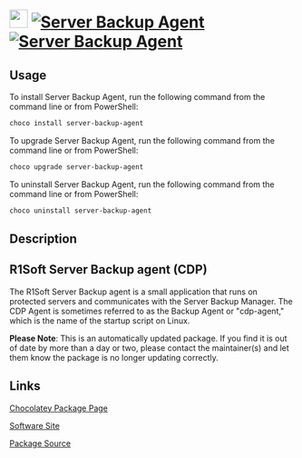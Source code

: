 ﻿# <img src="https://cdn.jsdelivr.net/gh/mkevenaar/chocolatey-packages@ab4abd1824f796fcb99d2770b9ab5ca4bd89eb2d/icons/server-backup-agent.png" width="32" height="32"/> [![Server Backup Agent](https://img.shields.io/chocolatey/v/server-backup-agent.svg?label=Server+Backup+Agent)](https://chocolatey.org/packages/server-backup-agent) [![Server Backup Agent](https://img.shields.io/chocolatey/dt/server-backup-agent.svg)](https://chocolatey.org/packages/server-backup-agent)

## Usage
To install Server Backup Agent, run the following command from the command line or from PowerShell:
```powershell
choco install server-backup-agent
```

To upgrade Server Backup Agent, run the following command from the command line or from PowerShell:
```powershell
choco upgrade server-backup-agent
```

To uninstall Server Backup Agent, run the following command from the command line or from PowerShell:
```powershell
choco uninstall server-backup-agent
```

## Description
## R1Soft Server Backup agent (CDP)

The R1Soft Server Backup agent is a small application that runs on protected servers and communicates with the Server Backup Manager. The CDP Agent is sometimes referred to as the Backup Agent or "cdp-agent," which is the name of the startup script on Linux.

**Please Note**: This is an automatically updated package. If you find it is
out of date by more than a day or two, please contact the maintainer(s) and
let them know the package is no longer updating correctly.


## Links
[Chocolatey Package Page](https://chocolatey.org/packages/server-backup-agent)

[Software Site](https://www.r1soft.com/)

[Package Source](https://github.com/mkevenaar/chocolatey-packages/tree/master/automatic/server-backup-agent)

